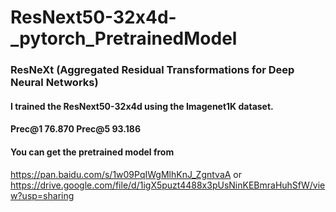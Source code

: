 # ResNext50-32x4d-_pytorch_PretrainedModel

### ResNeXt (Aggregated Residual Transformations for Deep Neural Networks)
#### I trained the ResNext50-32x4d using the Imagenet1K dataset.
#### Prec@1 76.870 Prec@5 93.186
#### You can get the pretrained model from 
  https://pan.baidu.com/s/1w09PqIWgMlhKnJ_ZgntvaA 
  or  
  https://drive.google.com/file/d/1igX5puzt4488x3pUsNinKEBmraHuhSfW/view?usp=sharing
